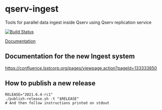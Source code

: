 # qserv-ingest

Tools for parallel data ingest inside Qserv using Qserv replication service

[![Build Status](https://travis-ci.com/lsst-dm/qserv-ingest.svg?branch=master)](https://travis-ci.com/lsst-dm/qserv-ingest)

[Documentation](https://qserv-ingest.lsst.io)

## Documentation for the new Ingest system
https://confluence.lsstcorp.org/pages/viewpage.action?pageId=133333850

## How to publish a new release

```
RELEASE="2021.6.4-rc1"
./publish-release.sh -t "$RELEASE"
# And then follow instructions printed on stdout
```
